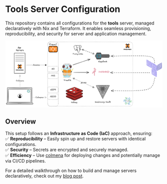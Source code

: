 # Tools Server Configuration  

This repository contains all configurations for the **tools** server, managed declaratively with Nix and Terraform. It enables seamless provisioning, reproducibility, and security for server and application management.  

![](assets/tools-server.png)

## Overview  

This setup follows an **Infrastructure as Code (IaC)** approach, ensuring:  
✅ **Reproducibility** – Easily spin up and restore servers with identical configurations.  
✅ **Security** – Secrets are encrypted and securely managed.  
✅ **Efficiency** – Use [colmena](https://colmena.cli.rs/) for deploying changes and potentially manage via CI/CD pipelines.

For a detailed walkthrough on how to build and manage servers declaratively, check out my [blog post](https://tech.aufomm.com/declarative-homelab-management-overview).  